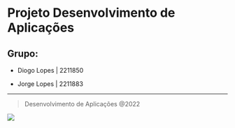 # Projeto Desenvolvimento de Aplicações

## Grupo:
* Diogo Lopes | 2211850

* Jorge Lopes | 2211883

---

> Desenvolvimento de Aplicações @2022

![](https://www.ipleiria.pt/wp-content/themes/ipleiria/img/logo_ipl_header.png)

